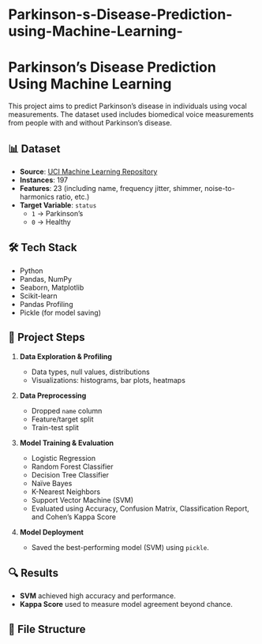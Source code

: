 # Parkinson-s-Disease-Prediction-using-Machine-Learning-
# Parkinson’s Disease Prediction Using Machine Learning

This project aims to predict Parkinson’s disease in individuals using vocal measurements. The dataset used includes biomedical voice measurements from people with and without Parkinson’s disease.

## 📊 Dataset

- **Source**: [UCI Machine Learning Repository](https://archive.ics.uci.edu/ml/datasets/parkinsons)
- **Instances**: 197
- **Features**: 23 (including name, frequency jitter, shimmer, noise-to-harmonics ratio, etc.)
- **Target Variable**: `status`
  - `1` → Parkinson’s
  - `0` → Healthy

## 🛠️ Tech Stack

- Python
- Pandas, NumPy
- Seaborn, Matplotlib
- Scikit-learn
- Pandas Profiling
- Pickle (for model saving)

## 📌 Project Steps

1. **Data Exploration & Profiling**
   - Data types, null values, distributions
   - Visualizations: histograms, bar plots, heatmaps

2. **Data Preprocessing**
   - Dropped `name` column
   - Feature/target split
   - Train-test split

3. **Model Training & Evaluation**
   - Logistic Regression
   - Random Forest Classifier
   - Decision Tree Classifier
   - Naïve Bayes
   - K-Nearest Neighbors
   - Support Vector Machine (SVM)
   - Evaluated using Accuracy, Confusion Matrix, Classification Report, and Cohen’s Kappa Score

4. **Model Deployment**
   - Saved the best-performing model (SVM) using `pickle`.

## 🔍 Results

- **SVM** achieved high accuracy and performance.
- **Kappa Score** used to measure model agreement beyond chance.

## 📁 File Structure

